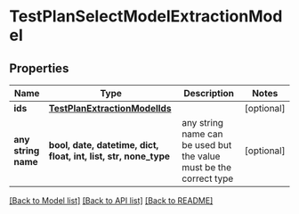 # TestPlanSelectModelExtractionModel


## Properties
Name | Type | Description | Notes
------------ | ------------- | ------------- | -------------
**ids** | [**TestPlanExtractionModelIds**](TestPlanExtractionModelIds.md) |  | [optional] 
**any string name** | **bool, date, datetime, dict, float, int, list, str, none_type** | any string name can be used but the value must be the correct type | [optional]

[[Back to Model list]](../README.md#documentation-for-models) [[Back to API list]](../README.md#documentation-for-api-endpoints) [[Back to README]](../README.md)


